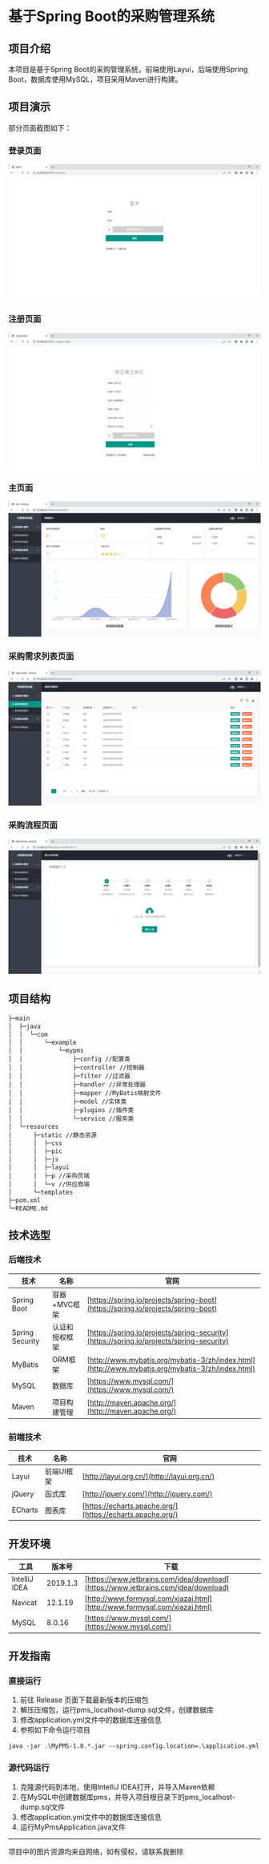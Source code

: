 # 基于Spring Boot的采购管理系统

## 项目介绍

本项目是基于Spring Boot的采购管理系统，前端使用Layui，后端使用Spring Boot，数据库使用MySQL，项目采用Maven进行构建。

## 项目演示

部分页面截图如下：

### 登录页面

![登录页面](./pic/登录页面.png)

### 注册页面

![注册页面](./pic/注册页面.png)

### 主页面

![主页面](./pic/主页面.png)

### 采购需求列表页面

![采购需求列表页面](./pic/采购需求列表页面.png)

### 采购流程页面

![采购流程页面](./pic/采购流程页面.png)

## 项目结构

```
├─main
│  ├─java
│  │  └─com
│  │      └─example
│  │          └─mypms
│  │              ├─config //配置类
│  │              ├─controller //控制器
│  │              ├─filter //过滤器
│  │              ├─handler //异常处理器
│  │              ├─mapper //MyBatis映射文件
│  │              ├─model //实体类
│  │              ├─plugins //插件类
│  │              └─service //服务类
│  └─resources
│      ├─static //静态资源
│      │  ├─css
│      │  ├─pic
│      │  ├─js
│      │  ├─layui
│      │  ├─p //采购员端
│      │  └─v //供应商端
│      └─templates
├─pom.xml
└─README.md
```

## 技术选型

### 后端技术

| 技术              | 名称       | 官网                                                                                               |
|-----------------|----------|--------------------------------------------------------------------------------------------------|
| Spring Boot     | 容器+MVC框架 | [https://spring.io/projects/spring-boot](https://spring.io/projects/spring-boot)                 |
| Spring Security | 认证和授权框架  | [https://spring.io/projects/spring-security](https://spring.io/projects/spring-security)         |
| MyBatis         | ORM框架    | [http://www.mybatis.org/mybatis-3/zh/index.html](http://www.mybatis.org/mybatis-3/zh/index.html) |
| MySQL           | 数据库      | [https://www.mysql.com/](https://www.mysql.com/)                                                 |
| Maven           | 项目构建管理   | [http://maven.apache.org/](http://maven.apache.org/)                                             |

### 前端技术

| 技术      | 名称     | 官网                                                         |
|---------|--------|------------------------------------------------------------|
| Layui   | 前端UI框架 | [http://layui.org.cn/](http://layui.org.cn/)               |
| jQuery  | 函式库    | [http://jquery.com/](http://jquery.com/)                   |
| ECharts | 图表库    | [https://echarts.apache.org/](https://echarts.apache.org/) |

## 开发环境

| 工具            | 版本号      | 下载                                                                                 |
|---------------|----------|------------------------------------------------------------------------------------|
| IntelliJ IDEA | 2019.1.3 | [https://www.jetbrains.com/idea/download](https://www.jetbrains.com/idea/download) |
| Navicat       | 12.1.19  | [http://www.formysql.com/xiazai.html](http://www.formysql.com/xiazai.html)         |
| MySQL         | 8.0.16   | [https://www.mysql.com/](https://www.mysql.com/)                                   |

## 开发指南

### 直接运行

1. 前往 Release 页面下载最新版本的压缩包
2. 解压压缩包，运行pms_localhost-dump.sql文件，创建数据库
3. 修改application.yml文件中的数据库连接信息
4. 参照如下命令运行项目

```
java -jar .\MyPMS-1.0.*.jar --spring.config.location=.\application.yml
```

### 源代码运行

1. 克隆源代码到本地，使用IntelliJ IDEA打开，并导入Maven依赖
2. 在MySQL中创建数据库pms，并导入项目根目录下的pms_localhost-dump.sql文件
3. 修改application.yml文件中的数据库连接信息
4. 运行MyPmsApplication.java文件
---
项目中的图片资源均来自网络，如有侵权，请联系我删除
